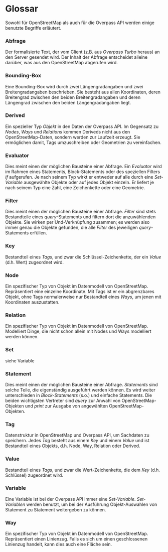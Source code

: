 Glossar
=======

Sowohl für OpenStreetMap als auch für die Overpass API werden einige benutzte Begriffe erläutert.

### Abfrage

Der formalisierte Text,
der vom Client (z.B. aus _Overpass Turbo_ heraus) an den Server gesendet wird.
Der Inhalt der Abfrage entscheidet alleine darüber,
was aus den OpenStreetMap abgerufen wird.

### Bounding-Box

Eine Bounding-Box wird durch zwei Längengradangaben und zwei Breitengradangaben beschrieben.
Sie besteht aus allen Koordinaten,
deren Breitengrad zwischen den beiden Breitengradangaben
und deren Längengrad zwischen den beiden Längengradangaben liegt.

### Derived

Ein spezieller Typ _Objekt_ in den Daten der Overpass API.
Im Gegensatz zu _Nodes_, _Ways_ und _Relations_ kommen Deriveds nicht aus den OpenStreetMap-Daten,
sondern werden zur Laufzeit erzeugt.
Sie ermöglichen damit, Tags umzuschreiben oder Geometrien zu vereinfachen.

### Evaluator

Dies meint einen der möglichen Bausteine einer Abfrage.
Ein _Evaluator_ wird im Rahmen eines Statements, Block-Statements oder des speziellen Filters _if_ aufgerufen.
Je nach seinem Typ wirkt er entweder auf alle durch eine _Set-Variable_ ausgewählte Objekte oder auf jedes Objekt einzeln.
Er liefert je nach seinem Typ eine Zahl, eine Zeichenkette oder eine Geometrie.

### Filter

Dies meint einen der möglichen Bausteine einer Abfrage.
_Filter_ sind stets Bestandteile eines _query_-Statements und filtern dort die anzuwählenden Objekte.
Sie wirken per Und-Verknüpfung zusammen;
es werden also immer genau die Objekte gefunden, die alle _Filter_ des jeweiligen _query_-Statements erfüllen.

### Key

Bestandteil eines _Tags_,
und zwar die Schlüssel-Zeichenkette, der ein _Value_ (d.h. Wert) zugeordnet wird.

### Node

Ein spezifischer Typ von Objekt im Datenmodell von OpenStreetMap.
Repräsentiert eine einzelne Koordinate.
Mit Tags ist er ein abgrenzbares Objekt,
ohne Tags normalerweise nur Bestandteil eines _Ways_,
um jenen mit Koordinaten auszustatten.

### Relation

Ein spezifischer Typ von Objekt im Datenmodell von OpenStreetMap.
Modelliert Dinge,
die nicht schon allein mit Nodes und Ways modelliert werden können.

### Set

siehe Variable

### Statement

Dies meint einen der möglichen Bausteine einer Abfrage.
_Statements_ sind solche Teile, die eigenständig ausgeführt werden können.
Es wird weiter unterschieden in _Block-Statements_ (s.o.) und einfache Statements.
Die beiden wichtigsten Vertreter sind _query_ zur Anwahl von OpenStreetMap-Objekten
und _print_ zur Ausgabe von angewählten OpenStreetMap-Objekten.

### Tag

Datenstruktur in OpenStreetMap und Overpass API, um Sachdaten zu speichern.
Jedes _Tag_ besteht aus einem _Key_ und einem _Value_
und ist Bestandteil eines Objekts, d.h. Node, Way, Relation oder Derived.

### Value

Bestandteil eines _Tags_,
und zwar die Wert-Zeichenkette, die dem _Key_ (d.h. Schlüssel) zugeordnet wird.

### Variable

Eine Variable ist bei der Overpass API immer eine _Set-Variable_.
_Set-Variablen_ werden benutzt,
um bei der Ausführung Objekt-Auswahlen von Statement zu Statement weitergeben zu können.

### Way

Ein spezifischer Typ von Objekt im Datenmodell von OpenStreetMap.
Repräsentiert einen Linienzug.
Falls es sich um einen geschlossenen Linienzug handelt,
kann dies auch eine Fläche sein.
